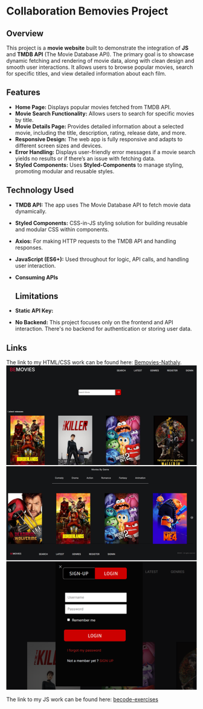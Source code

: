 # Collaboration Bemovies Project

## Overview
This project is a **movie website** built to demonstrate the integration of **JS** and **TMDB API** (The Movie Database API). The primary goal is to showcase dynamic fetching and rendering of movie data, along with clean design and smooth user interactions. It allows users to browse popular movies, search for specific titles, and view detailed information about each film.

## Features
- **Home Page:** Displays popular movies fetched from TMDB API.
- **Movie Search Functionality:** Allows users to search for specific movies by title.
- **Movie Details Page:** Provides detailed information about a selected movie, including the title, description, rating, release date, and more.
- **Responsive Design:** The web app is fully responsive and adapts to different screen sizes and devices.
- **Error Handling:** Displays user-friendly error messages if a movie search yields no results or if there’s an issue with fetching data.
- **Styled Components:** Uses **Styled-Components** to manage styling, promoting modular and reusable styles.
  
## Technology Used
- **TMDB API:** The app uses The Movie Database API to fetch movie data dynamically.
- **Styled Components:** CSS-in-JS styling solution for building reusable and modular CSS within components.
- **Axios:** For making HTTP requests to the TMDB API and handling responses.
- **JavaScript (ES6+):** Used throughout for logic, API calls, and handling user interaction.
- **Consuming APIs**

  ## Limitations
- **Static API Key:** 
- **No Backend:** This project focuses only on the frontend and API interaction. There's no backend for authentication or storing user data.

## Links
The link to my HTML/CSS work can be found here: [Bemovies-Nathaly](https://nathbecode.github.io/Bemovies-Nathaly/).
![](https://github.com/Nathbecode/Bemovies-Nathaly/blob/main/Bemo.PNG)
![](https://github.com/Nathbecode/Bemovies-Nathaly/blob/main/Bemo2.PNG)
![](https://github.com/Nathbecode/Bemovies-Nathaly/blob/main/Bemo1.PNG)


The link to my JS work can be found here: [becode-exercises](https://philemonphilippin.github.io/becode-exercises/BeMovies/)
